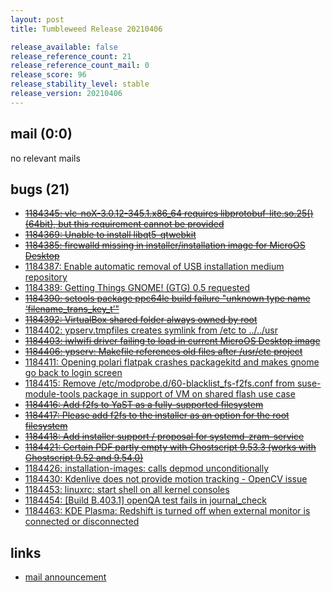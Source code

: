 ```yaml
---
layout: post
title: Tumbleweed Release 20210406

release_available: false
release_reference_count: 21
release_reference_count_mail: 0
release_score: 96
release_stability_level: stable
release_version: 20210406
---
```


## mail (0:0)

no relevant mails

## bugs (21)

<!--more-->

- ~~[1184345: vlc-noX-3.0.12-345.1.x86_64 requires libprotobuf-lite.so.25()(64bit), but this requirement cannot be provided](https://bugzilla.opensuse.org/show_bug.cgi?id=1184345)~~
- ~~[1184369: Unable to install libqt5-qtwebkit](https://bugzilla.opensuse.org/show_bug.cgi?id=1184369)~~
- ~~[1184385: firewalld missing in installer/installation image for MicroOS Desktop](https://bugzilla.opensuse.org/show_bug.cgi?id=1184385)~~
- [1184387: Enable automatic removal of USB installation medium repository](https://bugzilla.opensuse.org/show_bug.cgi?id=1184387)
- [1184389: Getting Things GNOME! (GTG) 0.5 requested](https://bugzilla.opensuse.org/show_bug.cgi?id=1184389)
- ~~[1184390: setools package ppc64le build failure "unknown type name ‘filename_trans_key_t’"](https://bugzilla.opensuse.org/show_bug.cgi?id=1184390)~~
- ~~[1184392: VirtualBox shared folder always owned by root](https://bugzilla.opensuse.org/show_bug.cgi?id=1184392)~~
- [1184402: ypserv.tmpfiles creates symlink from /etc to ../../usr](https://bugzilla.opensuse.org/show_bug.cgi?id=1184402)
- ~~[1184403: iwlwifi driver failing to load in current MicroOS Desktop image](https://bugzilla.opensuse.org/show_bug.cgi?id=1184403)~~
- ~~[1184406: ypserv: Makefile references old files after /usr/etc project](https://bugzilla.opensuse.org/show_bug.cgi?id=1184406)~~
- [1184411: Opening polari flatpak crashes packagekitd and makes gnome go back to login screen](https://bugzilla.opensuse.org/show_bug.cgi?id=1184411)
- [1184415: Remove /etc/modprobe.d/60-blacklist_fs-f2fs.conf from suse-module-tools package in support of VM on shared flash use case](https://bugzilla.opensuse.org/show_bug.cgi?id=1184415)
- ~~[1184416: Add f2fs to YaST as a fully-supported filesystem](https://bugzilla.opensuse.org/show_bug.cgi?id=1184416)~~
- ~~[1184417: Please add f2fs to the installer as an option for the root filesystem](https://bugzilla.opensuse.org/show_bug.cgi?id=1184417)~~
- ~~[1184418: Add installer support / proposal for systemd-zram-service](https://bugzilla.opensuse.org/show_bug.cgi?id=1184418)~~
- ~~[1184421: Certain PDF partly empty with Ghostscript 9.53.3 (works with Ghostscript 9.52 and 9.54.0)](https://bugzilla.opensuse.org/show_bug.cgi?id=1184421)~~
- [1184426: installation-images: calls depmod unconditionally](https://bugzilla.opensuse.org/show_bug.cgi?id=1184426)
- [1184430: Kdenlive does not provide motion tracking - OpenCV issue](https://bugzilla.opensuse.org/show_bug.cgi?id=1184430)
- [1184453: linuxrc: start shell on all kernel consoles](https://bugzilla.opensuse.org/show_bug.cgi?id=1184453)
- [1184454: \[Build B.403.1\] openQA test fails in journal_check](https://bugzilla.opensuse.org/show_bug.cgi?id=1184454)
- [1184463: KDE Plasma: Redshift is turned off when external monitor is connected or disconnected](https://bugzilla.opensuse.org/show_bug.cgi?id=1184463)



## links

- [mail announcement](https://lists.opensuse.org/archives/list/factory@lists.opensuse.org/thread/W27BKX6LDR6ZXDZSY3CZUNSFMZCH6NQ6)
